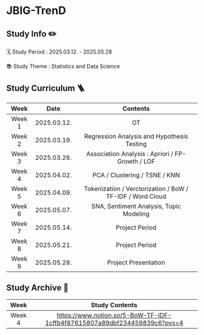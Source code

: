 # JBIG-TrenD

## Study Info ✏️

🗓 Study Period : 2025.03.12. - 2025.05.28

📚 Study Theme : Statistics and Data Science

## Study Curriculum 🪜

| Week | Date | Contents |
|:--:|:--:|:--:|
| Week 1 | 2025.03.12. | OT |
| Week 2 | 2025.03.19. | Regression Analysis and Hypothesis Testing |
| Week 3 | 2025.03.26. | Association Analysis : Apriori / FP-Growth / LOF |
| Week 4 | 2025.04.02. | PCA / Clustering / TSNE / KNN |
| Week 5 | 2025.04.09. | Tokenization / Verctorization / BoW / TF-IDF / Word Cloud |
| Week 6 | 2025.05.07. | SNA, Sentiment Analysis, Topic Modeling |
| Week 7 | 2025.05.14. | Project Period |
| Week 8 | 2025.05.21. | Project Period |
| Week 9 | 2025.05.28. | Project Presentation |

## Study Archive 🫙

| Week | Study Contents |
|:----:|:----:|
| Week 4 | https://www.notion.so/5-BoW-TF-IDF-1cffb4f87615807a89dbf234459839c6?pvs=4 |
